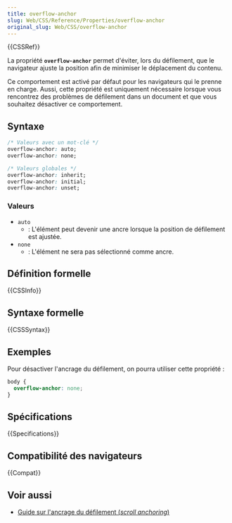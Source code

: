 ```yaml
---
title: overflow-anchor
slug: Web/CSS/Reference/Properties/overflow-anchor
original_slug: Web/CSS/overflow-anchor
---
```


{{CSSRef}}

La propriété **`overflow-anchor`** permet d'éviter, lors du défilement, que le navigateur ajuste la position afin de minimiser le déplacement du contenu.

Ce comportement est activé par défaut pour les navigateurs qui le prenne en charge. Aussi, cette propriété est uniquement nécessaire lorsque vous rencontrez des problèmes de défilement dans un document et que vous souhaitez désactiver ce comportement.

## Syntaxe

```css
/* Valeurs avec un mot-clé */
overflow-anchor: auto;
overflow-anchor: none;

/* Valeurs globales */
overflow-anchor: inherit;
overflow-anchor: initial;
overflow-anchor: unset;
```

### Valeurs

- `auto`
  - : L'élément peut devenir une ancre lorsque la position de défilement est ajustée.
- `none`
  - : L'élément ne sera pas sélectionné comme ancre.

## Définition formelle

{{CSSInfo}}

## Syntaxe formelle

{{CSSSyntax}}

## Exemples

Pour désactiver l'ancrage du défilement, on pourra utiliser cette propriété :

```css
body {
  overflow-anchor: none;
}
```

## Spécifications

{{Specifications}}

## Compatibilité des navigateurs

{{Compat}}

## Voir aussi

- [Guide sur l'ancrage du défilement (_scroll anchoring_)](/fr/docs/Web/CSS/CSS_scroll_anchoring/Scroll_anchoring)
